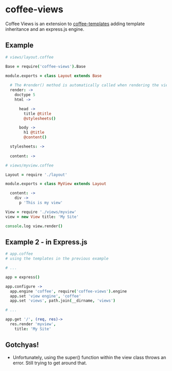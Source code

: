 coffee-views
============

Coffee Views is an extension to [coffee-templates](https://github.com/mikesmullin/coffee-templates) adding template inheritance and an express.js engine.

Example
-------

```coffee
# views/layout.coffee

Base = require('coffee-views').Base

module.exports = class Layout extends Base
  
  # The #render() method is automatically called when rendering the view
  render: ->
    doctype 5
    html ->

      head ->
        title @title
        @stylesheets()

      body ->
        h1 @title
        @content()

  stylesheets: ->
  
  content: ->
```

```coffee
# views/myview.coffee

Layout = require './layout'

module.exports = class MyView extends Layout

  content: ->
    div ->
      p 'This is my view'
```

```coffee
View = require './views/myview'
view = new View title: 'My Site'

console.log view.render()
```

Example 2 - in Express.js
-------------------------

```coffee
# app.coffee
# using the templates in the previous example

# ...

app = express()

app.configure ->
  app.engine 'coffee', require('coffee-views').engine
  app.set 'view engine', 'coffee'
  app.set 'views', path.join(__dirname, 'views')

# ...

app.get '/', (req, res)->
  res.render 'myview',
    title: 'My Site'
```

Gotchyas!
---------

- Unfortunately, using the super() function within the view class throws an error. Still trying to get around that.

